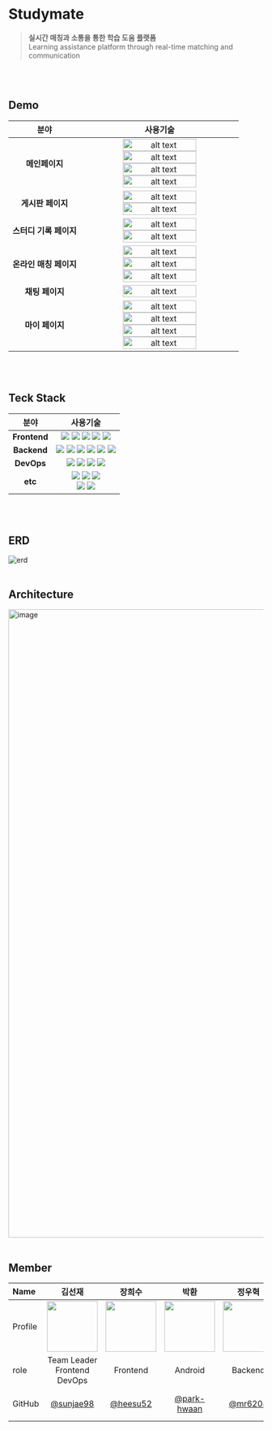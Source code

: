 # Studymate
>**실시간 매칭과 소통을 통한 학습 도움 플랫폼**<br>
>Learning assistance platform through real-time matching and communication


<br><br>
## Demo
| 분야    | 사용기술  |
|:---------:|:------:|
| **메인페이지**  |  <img src="https://github.com/user-attachments/assets/a65654d9-9546-493c-90d8-070af08f2ac7" alt="alt text" width="70%"> <img src="https://github.com/user-attachments/assets/e48837ef-957b-40aa-9e6d-082b61988c03" alt="alt text" width="70%"> <img src="https://github.com/user-attachments/assets/6f1ad7e7-4625-4b0f-9295-cbde38e20ede" alt="alt text" width="70%"> <img src="https://github.com/user-attachments/assets/91d10f43-9dfb-40f1-98b5-457a887f1f2a" alt="alt text" width="70%"> |
| **게시판 페이지**  |  <img src="https://github.com/user-attachments/assets/1735469c-2261-4e3d-a0ef-7c18774789a0" alt="alt text" width="70%"> <img src="https://github.com/user-attachments/assets/39a735dd-dc1d-4ae4-b14a-52f8af89bad6" alt="alt text" width="70%"> |
| **스터디 기록 페이지**  |  <img src="https://github.com/user-attachments/assets/945d44b7-0d0f-4d3d-a0b3-0a39ff270d81" alt="alt text" width="70%"> <img src="https://github.com/user-attachments/assets/87bef772-dec3-4a81-8869-1328f0f56a96" alt="alt text" width="70%">|
| **온라인 매칭 페이지**  |   <img src="https://github.com/user-attachments/assets/ce07ceba-5ab9-4189-ab87-3c396e00c17b" alt="alt text" width="70%"> <img src="https://github.com/user-attachments/assets/64b2f32c-e1e1-4d31-9b6b-f93124787dd9" alt="alt text" width="70%"> <img src="https://github.com/user-attachments/assets/ea35d9b9-db37-4286-af1d-45e781ae17f1" alt="alt text" width="70%"> |
| **채팅 페이지**  |  <img src="https://github.com/user-attachments/assets/3243c21f-1f72-44fe-a6e3-329fb97e1244" alt="alt text" width="70%"> |
| **마이 페이지**  |  <img src="https://github.com/user-attachments/assets/a18778fd-568e-44ff-b0e3-5a83bc318143" alt="alt text" width="70%"> <img src="https://github.com/user-attachments/assets/1206c94a-9ced-4faa-bff4-dd4ad3b69f60" alt="alt text" width="70%"><img src="https://github.com/user-attachments/assets/e59b3a2d-6470-4666-adec-c3a1af70cbeb" alt="alt text" width="70%"><img src="https://github.com/user-attachments/assets/86639030-cf63-4ed5-b612-e21b7b765184" alt="alt text" width="70%">|


<br><br>
## Teck Stack
| 분야    | 사용기술  |
|:---------:|:------:|
| **Frontend**  |   <img src="https://img.shields.io/badge/typescript-3178C6?style=for-the-badge&logo=typescript&logoColor=ffffff"/> <img src="https://img.shields.io/badge/REACT-61DAFB?style=for-the-badge&logo=React&logoColor=000000"/> <img src="https://img.shields.io/badge/styledcomponents-DB7093?style=for-the-badge&logo=styledcomponents&logoColor=ffffff"/> <img src="https://img.shields.io/badge/prettier-F7B93E?style=for-the-badge&logo=prettier&logoColor=ffffff"/> <img src="https://img.shields.io/badge/eslint-4B32C3?style=for-the-badge&logo=eslint&logoColor=ffffff"/> |
| **Backend**  | <img src="https://img.shields.io/badge/springboot-6DB33F?style=for-the-badge&logo=springboot&logoColor=ffffff"/>  <img src="https://img.shields.io/badge/springsecurity-6DB33F?style=for-the-badge&logo=springsecurity&logoColor=ffffff"/> <img src="https://img.shields.io/badge/spring-6DB33F?style=for-the-badge&logo=spring&logoColor=ffffff"/>  <img src="https://img.shields.io/badge/rabbitmq-FF6600?style=for-the-badge&logo=rabbitmq&logoColor=ffffff"/> <img src="https://img.shields.io/badge/amazonrds-527FFF?style=for-the-badge&logo=amazonrds&logoColor=000000"/> <img src="https://img.shields.io/badge/mariadb-003545?style=for-the-badge&logo=mariadb&logoColor=ffffff"/>  | 
| **DevOps**  | <img src="https://img.shields.io/badge/nginx-009639?style=for-the-badge&logo=nginx&logoColor=ffffff"/> <img src="https://img.shields.io/badge/docker-2496ED?style=for-the-badge&logo=docker&logoColor=ffffff"/> <img src="https://img.shields.io/badge/amazonec2-FF9900?style=for-the-badge&logo=amazonec2&logoColor=ffffff"/> <img src="https://img.shields.io/badge/amazons3-569A31?style=for-the-badge&logo=amazons3&logoColor=ffffff"/> |
| **etc**  | <img src="https://img.shields.io/badge/swagger-85EA2D?style=for-the-badge&logo=swagger&logoColor=ffffff"/> <img src="https://img.shields.io/badge/github-181717?style=for-the-badge&logo=github&logoColor=ffffff"/> <img src="https://img.shields.io/badge/notion-000000?style=for-the-badge&logo=notion&logoColor=ffffff"/> <br> <img src="https://img.shields.io/badge/figma-F24E1E?style=for-the-badge&logo=figma&logoColor=ffffff"/> <img src="https://img.shields.io/badge/postman-FF6C37?style=for-the-badge&logo=postman&logoColor=ffffff"/>|

<br><br>

## ERD
![erd](https://github.com/user-attachments/assets/42424b81-8793-4490-a6ef-b13c3af95286)
<br><br>

## Architecture
<img width="1238" alt="image" src="https://github.com/TUK2024CD-Studymate/.github/assets/83015089/a1266ff9-27f6-4126-ba5f-061c87ca48a8">
<br><br>

## Member
| Name    |                   <center>김선재</center>                   |                    <center>장희수</center>                    |                   <center>박환</center>                   |                 <center>정우혁</center>                 |                     <center>최지혜</center>                     |
| :------ | :---------------------------------------------------------: | :-----------------------------------------------------------: | :---------------------------------------------------------: | :-----------------------------------------------------: | :-------------------------------------------------------------: |
| Profile | <img src="https://github.com/2023WB-TeamB/Backend/assets/154852834/0fd13847-9bf0-4987-8ba0-8cbf4200ff3a" width="100" height="100">  |   <img src="https://github.com/user-attachments/assets/7a645443-b51f-4a36-aba9-319326088799" width="100" height="100">  | <img src="https://github.com/TUK2024CD-Studymate/.github/assets/83015089/6fad64e1-b48c-4107-889f-c7ed00876c35" width="100" height="100">   | <img src="https://github.com/TUK2024CD-Studymate/.github/assets/83015089/525fdd33-3323-488a-a4c3-7d51dbf9c95a" width="100" height="100">  |  <img src="https://avatars.githubusercontent.com/u/87265951?v=4"  width="100" height="100">|
| role    |                 <center>Team Leader<br> Frontend<br> DevOps</center>                  |                  <center> Frontend </center>                  |                 <center> Android </center>                 |               <center> Backend </center>               |                   <center> Backend </center>                    |
| GitHub  | <center>[@sunjae98](https://github.com/sunjae98)</center> | &nbsp;&nbsp;<center>[@heesu52](https://github.com/heesu52)</center>&nbsp;&nbsp; | <center>[@park-hwaan](https://github.com/park-hwaan)</center> | &nbsp;&nbsp;<center>[@mr6208](https://github.com/mr6208)</center>&nbsp;&nbsp; | &nbsp;&nbsp;<center>[@jihye1006](https://github.com/jihye1006)</center>&nbsp;&nbsp; |
